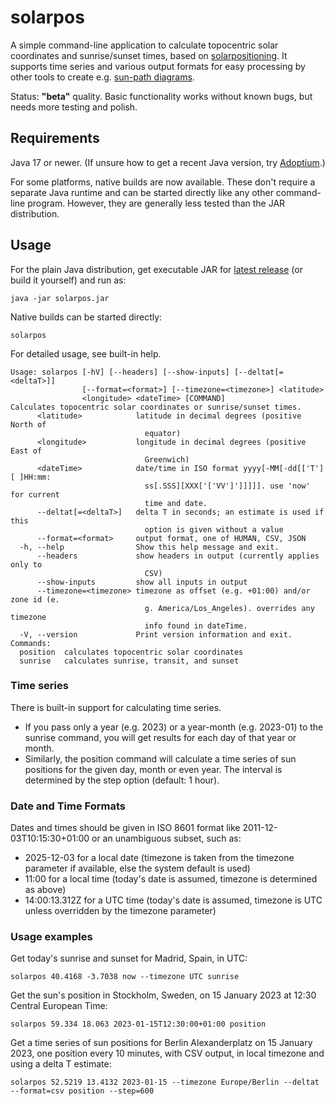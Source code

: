 # solarpos

A simple command-line application to calculate topocentric solar coordinates and sunrise/sunset times, based
on [solarpositioning](https://github.com/KlausBrunner/solarpositioning). It supports time series and various output
formats for easy processing by other tools to create
e.g. [sun-path diagrams](https://github.com/KlausBrunner/sunpath-r/blob/main/sunpath.md).

Status: **"beta"** quality. Basic functionality works without known bugs, but needs more testing and polish.

## Requirements

Java 17 or newer. (If unsure how to get a recent Java version, try [Adoptium](https://adoptium.net/).)

For some platforms, native builds are now available. These don't require a separate Java runtime and can be started
directly like any other command-line program. However, they are generally less tested than the JAR distribution.

## Usage

For the plain Java distribution, get executable JAR
for [latest release](https://github.com/KlausBrunner/solarpos/releases/latest) (or build it
yourself) and run as:

```
java -jar solarpos.jar
```

Native builds can be started directly:

```
solarpos
```

For detailed usage, see built-in help.

```
Usage: solarpos [-hV] [--headers] [--show-inputs] [--deltat[=<deltaT>]]
                [--format=<format>] [--timezone=<timezone>] <latitude>
                <longitude> <dateTime> [COMMAND]
Calculates topocentric solar coordinates or sunrise/sunset times.
      <latitude>            latitude in decimal degrees (positive North of
                              equator)
      <longitude>           longitude in decimal degrees (positive East of
                              Greenwich)
      <dateTime>            date/time in ISO format yyyy[-MM[-dd[['T'][ ]HH:mm:
                              ss[.SSS][XXX['['VV']']]]]]. use 'now' for current
                              time and date.
      --deltat[=<deltaT>]   delta T in seconds; an estimate is used if this
                              option is given without a value
      --format=<format>     output format, one of HUMAN, CSV, JSON
  -h, --help                Show this help message and exit.
      --headers             show headers in output (currently applies only to
                              CSV)
      --show-inputs         show all inputs in output
      --timezone=<timezone> timezone as offset (e.g. +01:00) and/or zone id (e.
                              g. America/Los_Angeles). overrides any timezone
                              info found in dateTime.
  -V, --version             Print version information and exit.
Commands:
  position  calculates topocentric solar coordinates
  sunrise   calculates sunrise, transit, and sunset
```

### Time series

There is built-in support for calculating time series.

* If you pass only a year (e.g. 2023) or a year-month (e.g. 2023-01) to the sunrise command, you will get results for
  each day of that year or month.
* Similarly, the position command will calculate a time series of sun positions for the given day, month or even year.
  The interval is determined by the step option (default: 1 hour).

### Date and Time Formats

Dates and times should be given in ISO 8601 format like 2011-12-03T10:15:30+01:00 or an unambiguous subset, such as:

* 2025-12-03 for a local date (timezone is taken from the timezone parameter if available, else the system default is used)
* 11:00 for a local time (today's date is assumed, timezone is determined as above)
* 14:00:13.312Z for a UTC time (today's date is assumed, timezone is UTC unless overridden by the timezone parameter)

### Usage examples

Get today's sunrise and sunset for Madrid, Spain, in UTC:

```
solarpos 40.4168 -3.7038 now --timezone UTC sunrise
```

Get the sun's position in Stockholm, Sweden, on 15 January 2023 at 12:30 Central European Time:

```
solarpos 59.334 18.063 2023-01-15T12:30:00+01:00 position 
```

Get a time series of sun positions for Berlin Alexanderplatz on 15 January 2023, one position every 10 minutes, with CSV
output, in local timezone and using a delta T estimate:

```
solarpos 52.5219 13.4132 2023-01-15 --timezone Europe/Berlin --deltat --format=csv position --step=600
```

